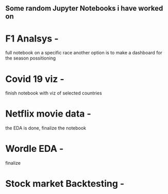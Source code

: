 ## Some random Jupyter Notebooks i have worked on

# F1 Analsys -
full notebook on a specific race
another option is to make a dashboard for the season possitioning

# Covid 19 viz -
finish notebook with viz of selected countries

# Netflix movie data -
the EDA is done, finalize the notebook

# Wordle EDA - 
finalize

# Stock market Backtesting - 

